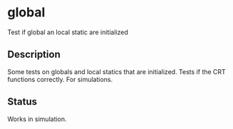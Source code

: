 # global

Test if global an local static are initialized

## Description

Some tests on globals and local statics that are initialized. Tests if the CRT functions correctly. For simulations.

## Status

Works in simulation.
